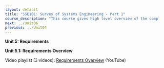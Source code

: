 ```yaml
---
layout: default
title: "SSE101: Survey of Systems Engineering - Part 1"
course_description: "This course gives high level overview of the complexities that go into creating an operating system. Using real life NASA examples and missions, you will learn from experienced engineers, nobel-prize winning scientists, and former NASA astronauts."
next: ../Unit06
previous: ../Unit04
---
```

**Unit 5: Requirements** <span id="5"></span> 

**Unit 5.1: Requirements Overview**  

Video playlist (3 videos): [Requirements Overview](https://www.youtube.com/watch?list=PLMrpXL7ZxXYXXnTJ2hgClLeNiqJPB9A1Y&v=fGmFoKuu_Ag) (YouTube)



